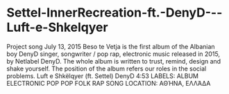 # Settel-InnerRecreation-ft.-DenyD---Luft-e-Shkelqyer
Project song
July 13, 2015
Beso te Vetja is the first album of the Albanian boy DenyD  singer, songwriter / pop rap, electronic music released in 2015, 
by Netlabel DenyD. The whole album is written to trust, remind, design and shake yourself. The position of the album refers our roles in the social problems. 
   Luft e Shkëlqyer (ft. Settel)                   DenyD                        4:53
   LABELS: ALBUM ELECTRONIC POP POP FOLK RAP SONG
LOCATION: ΑΘΉΝΑ, ΕΛΛΆΔΑ
